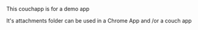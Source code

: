 This couchapp is for a demo app

It's attachments folder can be used in a Chrome App and /or a couch app
